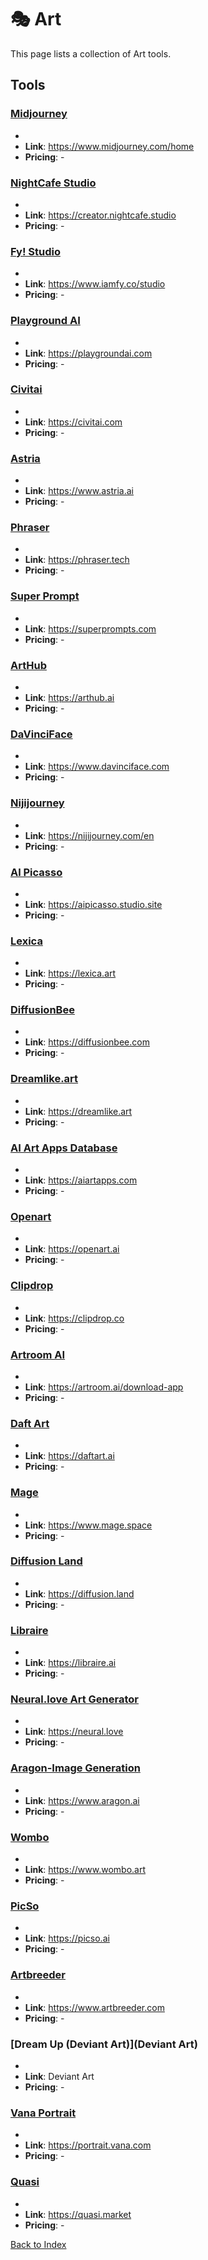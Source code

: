 # 🎭 Art

This page lists a collection of Art tools.

## Tools

### [Midjourney](https://www.midjourney.com/home)
-
- **Link**: https://www.midjourney.com/home
- **Pricing**: -

### [NightCafe Studio](https://creator.nightcafe.studio)
-
- **Link**: https://creator.nightcafe.studio
- **Pricing**: -

### [Fy! Studio](https://www.iamfy.co/studio)
-
- **Link**: https://www.iamfy.co/studio
- **Pricing**: -

### [Playground AI](https://playgroundai.com)
-
- **Link**: https://playgroundai.com
- **Pricing**: -

### [Civitai](https://civitai.com)
-
- **Link**: https://civitai.com
- **Pricing**: -

### [Astria](https://www.astria.ai)
-
- **Link**: https://www.astria.ai
- **Pricing**: -

### [Phraser](https://phraser.tech)
-
- **Link**: https://phraser.tech
- **Pricing**: -

### [Super Prompt](https://superprompts.com)
-
- **Link**: https://superprompts.com
- **Pricing**: -

### [ArtHub](https://arthub.ai)
-
- **Link**: https://arthub.ai
- **Pricing**: -

### [DaVinciFace](https://www.davinciface.com)
-
- **Link**: https://www.davinciface.com
- **Pricing**: -

### [Nijijourney](https://nijijourney.com/en)
-
- **Link**: https://nijijourney.com/en
- **Pricing**: -

### [Al Picasso](https://aipicasso.studio.site)
-
- **Link**: https://aipicasso.studio.site
- **Pricing**: -

### [Lexica](https://lexica.art)
-
- **Link**: https://lexica.art
- **Pricing**: -

### [DiffusionBee](https://diffusionbee.com)
-
- **Link**: https://diffusionbee.com
- **Pricing**: -

### [Dreamlike.art](https://dreamlike.art)
-
- **Link**: https://dreamlike.art
- **Pricing**: -

### [AI Art Apps Database](https://aiartapps.com)
-
- **Link**: https://aiartapps.com
- **Pricing**: -

### [Openart](https://openart.ai)
-
- **Link**: https://openart.ai
- **Pricing**: -

### [Clipdrop](https://clipdrop.co)
-
- **Link**: https://clipdrop.co
- **Pricing**: -

### [Artroom AI](https://artroom.ai/download-app)
-
- **Link**: https://artroom.ai/download-app
- **Pricing**: -

### [Daft Art](https://daftart.ai)
-
- **Link**: https://daftart.ai
- **Pricing**: -

### [Mage](https://www.mage.space)
-
- **Link**: https://www.mage.space
- **Pricing**: -

### [Diffusion Land](https://diffusion.land)
-
- **Link**: https://diffusion.land
- **Pricing**: -

### [Libraire](https://libraire.ai)
-
- **Link**: https://libraire.ai
- **Pricing**: -

### [Neural.love Art Generator](https://neural.love)
-
- **Link**: https://neural.love
- **Pricing**: -

### [Aragon-Image Generation](https://www.aragon.ai)
-
- **Link**: https://www.aragon.ai
- **Pricing**: -

### [Wombo](https://www.wombo.art)
-
- **Link**: https://www.wombo.art
- **Pricing**: -

### [PicSo](https://picso.ai)
-
- **Link**: https://picso.ai
- **Pricing**: -

### [Artbreeder](https://www.artbreeder.com)
-
- **Link**: https://www.artbreeder.com
- **Pricing**: -

### [Dream Up (Deviant Art)](Deviant Art)
-
- **Link**: Deviant Art
- **Pricing**: -

### [Vana Portrait](https://portrait.vana.com)
-
- **Link**: https://portrait.vana.com
- **Pricing**: -

### [Quasi](https://quasi.market)
-
- **Link**: https://quasi.market
- **Pricing**: -


[Back to Index](./README.MD)